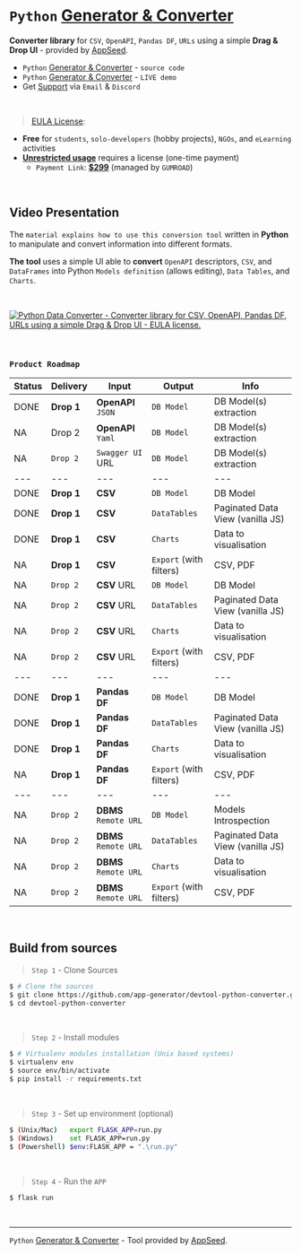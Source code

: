 # `Python` [Generator & Converter](https://app-generator.dev/)

**Converter library** for `CSV`, `OpenAPI`, `Pandas DF`, `URLs` using a simple **Drag & Drop UI** - provided by [AppSeed](https://appseed.us/).

- `Python` [Generator & Converter](https://github.com/app-generator/devtool-python-converter) - `source code`
- `Python` [Generator & Converter](https://app-generator.dev/) - `LIVE demo`
- Get [Support](https://appseed.us/support/) via `Email` & `Discord`

<br />

> [EULA License](https://github.com/app-generator/devtool-python-converter/blob/master/LICENSE.md): 

- **Free** for `students`, `solo-developers` (hobby projects), `NGOs`, and `eLearning` activities
- **[Unrestricted usage](https://github.com/app-generator/devtool-python-converter/blob/master/LICENSE.md#lifetime-license)** requires a license (one-time payment) 
  - `Payment Link`: **[$299](https://appseed.gumroad.com/l/devtool-python-converter)** (managed by `GUMROAD`) 

<br />

## Video Presentation 

The `material explains how to use this conversion tool` written in **Python** to manipulate and convert information into different formats. 

**The tool** uses a simple UI able to **convert** `OpenAPI` descriptors, `CSV`, and `DataFrames` into Python `Models definition` (allows editing), `Data Tables`, and `Charts`. 

<br />

[![Python Data Converter - Converter library for CSV, OpenAPI, Pandas DF, URLs using a simple Drag & Drop UI - EULA license.](https://user-images.githubusercontent.com/51070104/207289612-000891c6-7c4d-487c-9599-7aac96928f0b.jpg)](https://www.youtube.com/watch?v=87qvYSvjGOk)

<br />

### `Product Roadmap`

| Status | Delivery | Input | Output | Info | 
| --- | --- | --- | --- | --- |
| DONE | **Drop 1** | **OpenAPI** `JSON` | `DB Model` | DB Model(s) extraction |
| NA | Drop 2 | **OpenAPI** `Yaml` | `DB Model` | DB Model(s) extraction |
| NA | `Drop 2` | `Swagger UI` URL | `DB Model` | DB Model(s) extraction |
| --- | --- | --- | --- | --- |
| DONE | **Drop 1** | **CSV** | `DB Model` | DB Model |
| DONE | **Drop 1** | **CSV** | `DataTables` | Paginated Data View (vanilla JS) |
| DONE | **Drop 1** | **CSV** | `Charts` | Data to visualisation  |
| NA | **Drop 1** | **CSV** | `Export` (with filters) | CSV, PDF  |
| NA | `Drop 2` | **CSV** URL | `DB Model` | DB Model |
| NA | `Drop 2` | **CSV** URL | `DataTables` | Paginated Data View (vanilla JS) |
| NA | `Drop 2` | **CSV** URL | `Charts` | Data to visualisation  |
| NA | `Drop 2` | **CSV** URL | `Export` (with filters) | CSV, PDF  |
| --- | --- | --- | --- | --- |
| DONE | **Drop 1** | **Pandas DF** | `DB Model` | DB Model |
| DONE | **Drop 1** | **Pandas DF** | `DataTables` | Paginated Data View (vanilla JS) |
| DONE | **Drop 1** | **Pandas DF** | `Charts` | Data to visualisation  |
| NA | **Drop 1** | **Pandas DF** | `Export` (with filters) | CSV, PDF  |
| --- | --- | --- | --- | --- |
| NA | `Drop 2` | **DBMS** `Remote URL` | `DB Model` | Models Introspection |
| NA | `Drop 2` | **DBMS** `Remote URL` | `DataTables` | Paginated Data View (vanilla JS) |
| NA | `Drop 2` | **DBMS** `Remote URL` | `Charts` | Data to visualisation  |
| NA | `Drop 2` | **DBMS** `Remote URL` | `Export` (with filters) | CSV, PDF  |

<br />

## Build from sources

> `Step 1` - Clone Sources 

```bash
$ # Clone the sources
$ git clone https://github.com/app-generator/devtool-python-converter.git
$ cd devtool-python-converter
```

<br />

> `Step 2` - Install modules 

```bash
$ # Virtualenv modules installation (Unix based systems)
$ virtualenv env
$ source env/bin/activate
$ pip install -r requirements.txt
```

<br />

> `Step 3` - Set up environment (optional) 

```bash
$ (Unix/Mac)   export FLASK_APP=run.py
$ (Windows)    set FLASK_APP=run.py
$ (Powershell) $env:FLASK_APP = ".\run.py"
```

<br />

> `Step 4` - Run the `APP` 

```bash
$ flask run 
```

<br />

---
`Python` [Generator & Converter](https://app-generator.dev/) - Tool provided by [AppSeed](https://appseed.us).

